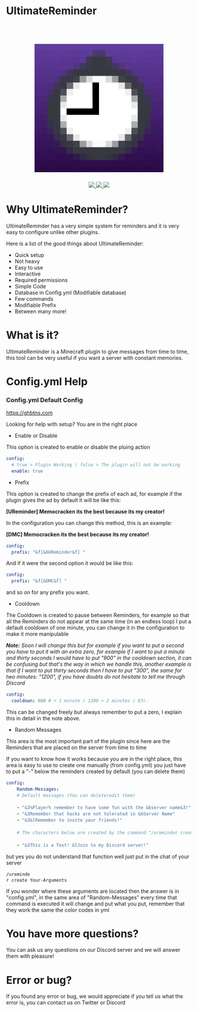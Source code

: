 # UltimateReminder

<h1 align="center">
  <br>
  <img src="/ureminder.png" alt="Ureminder Logo" width="350">
  <br>
</h1>
<p align="center">
    <a href="https://discord.gg/yNnnkRfavm" alt="discord">
        <img src="https://img.shields.io/discord/894059728714489856?color=b&label=Discord"/>
    </a>
    <a href="https://twitter.com/memocrackenxd" alt="Twitter">
      <img src="https://img.shields.io/twitter/follow/memocrackenxd?style=social"/>  
    </a>
   <a href="https://github.com/MemocrackenDev" alt="Twitter">
      <img src="https://img.shields.io/github/followers/MemocrackenDev?style=social"/>  
    </a>
</p>

# Why UltimateReminder?

UltimateReminder has a very simple system for 
reminders and it is very easy to configure unlike 
other plugins.

Here is a list of the good things about UltimateReminder:

- Quick setup
- Not heavy
- Easy to use
- Interactive
- Required permissions
- Simple Code
- Database in Config.yml (Modifiable database)
- Few commands
- Modifiable Prefix
- Between many more!

# What is it?

UltimateReminder is a Minecraft plugin to give messages from time to time, this tool 
can be very useful if you want a server with constant memories.

# Config.yml Help

### Config.yml Default Config
https://ghbtns.com

Looking for help with setup? You are in the right place

- Enable or Disable

This option is created to enable or disable the pluing action

```yml
config:
  # true > Plugin Working / false > The plugin will not be working
  enable: true
```

- Prefix

This option is created to change the prefix of each ad, for example if the plugin gives 
the ad by default it will be like this:

**[UReminder] Memocracken its the best because its my creator!**

In the configuration you can change this method, this is an example:

**[DMC] Memocracken its the best because its my creator!**

```yml
config:
  prefix: "&f[&6UReminder&f] "
```

And if it were the second option it would be like this:

```yml
config:
  prefix: "&f[&DMC&f] "
```

and so on for any prefix you want.

- Cooldown

The Cooldown is created to pause between Reminders, for example so that all the Reminders do 
not appear at the same time (in an endless loop) I put a default cooldown of one 
minute, you can change it in the configuration to make it more manipulable

***Note:*** *Soon I will change this but for example if you want to put a second you have to put it with an extra zero, for example if I want to put a minute and thirty seconds I would have to put "900" in the cooldown section, it can be confusing but that's the way in which we handle this, another example is that if I want to put thirty seconds then I have to put "300", the same for two minutes: "1200", if you have doubts do not hesitate to tell me through Discord*

```yml
config:
  cooldown: 600 # > 1 minute / 1200 > 2 minutes / Etc.
```
This can be changed freely but always remember to put a zero, I explain this in detail in the note above.

- Random Messages

This area is the most important part of the plugin since here are the Reminders that are placed on the server from time to time

If you want to know how it works because you are in the right place, this area is easy to use to create one manually (from config.yml) you just have to put a "-" below the reminders created by default (you can delete them) 

```yml
config:
    Random-Messages: 
    # Default messages (You can delete/edit them)
    
    - "&3%Player% remember to have some fun with the &6server name&3!"
    - "&3Remember that hacks are not tolerated in &6Server Name"
    - "&3&lRemember to invite your friends!"
    
    # The characters below are created by the command "/ureminder create" or by someone else
    
    - "&3This is a Test! &lJoin to my Discord server!"
```

but yes you do not understand that function well just put in the chat of your server 

```
/ureminde
r create Your-Arguments
```

If you wonder where these arguments are located then the answer is in "config.yml", in the same area of "Random-Messages" every time that command is executed it will change and put what you put, remember that they work the same the color codes in yml

# You have more questions?

You can ask us any questions on our Discord server and we will answer them with pleasure!

# Error or bug?

If you found any error or bug, we would appreciate if you tell us what the error is, you can contact us on Twitter or Discord
